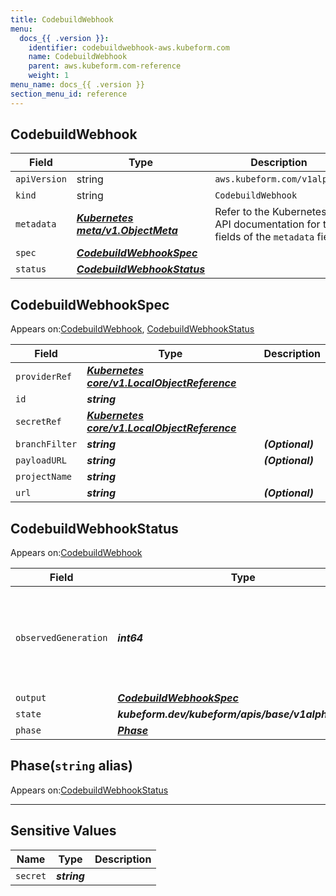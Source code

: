 ```yaml
---
title: CodebuildWebhook
menu:
  docs_{{ .version }}:
    identifier: codebuildwebhook-aws.kubeform.com
    name: CodebuildWebhook
    parent: aws.kubeform.com-reference
    weight: 1
menu_name: docs_{{ .version }}
section_menu_id: reference
---
```


## CodebuildWebhook
| Field | Type | Description |
| ------ | ----- | ----------- |
| `apiVersion` | string | `aws.kubeform.com/v1alpha1` |
|    `kind` | string | `CodebuildWebhook` |
| `metadata` | ***[Kubernetes meta/v1.ObjectMeta](https://kubernetes.io/docs/reference/generated/kubernetes-api/v1.13/#objectmeta-v1-meta)***|Refer to the Kubernetes API documentation for the fields of the `metadata` field.|
| `spec` | ***[CodebuildWebhookSpec](#codebuildwebhookspec)***||
| `status` | ***[CodebuildWebhookStatus](#codebuildwebhookstatus)***||
## CodebuildWebhookSpec

Appears on:[CodebuildWebhook](#codebuildwebhook), [CodebuildWebhookStatus](#codebuildwebhookstatus)

| Field | Type | Description |
| ------ | ----- | ----------- |
| `providerRef` | ***[Kubernetes core/v1.LocalObjectReference](https://kubernetes.io/docs/reference/generated/kubernetes-api/v1.13/#localobjectreference-v1-core)***||
| `id` | ***string***||
| `secretRef` | ***[Kubernetes core/v1.LocalObjectReference](https://kubernetes.io/docs/reference/generated/kubernetes-api/v1.13/#localobjectreference-v1-core)***||
| `branchFilter` | ***string***| ***(Optional)*** |
| `payloadURL` | ***string***| ***(Optional)*** |
| `projectName` | ***string***||
| `url` | ***string***| ***(Optional)*** |
## CodebuildWebhookStatus

Appears on:[CodebuildWebhook](#codebuildwebhook)

| Field | Type | Description |
| ------ | ----- | ----------- |
| `observedGeneration` | ***int64***| ***(Optional)*** Resource generation, which is updated on mutation by the API Server.|
| `output` | ***[CodebuildWebhookSpec](#codebuildwebhookspec)***| ***(Optional)*** |
| `state` | ***kubeform.dev/kubeform/apis/base/v1alpha1.State***| ***(Optional)*** |
| `phase` | ***[Phase](#phase)***| ***(Optional)*** |
## Phase(`string` alias)

Appears on:[CodebuildWebhookStatus](#codebuildwebhookstatus)

---
## Sensitive Values
| Name | Type | Description |
|------|------|-------------|
| `secret` | ***string*** ||
